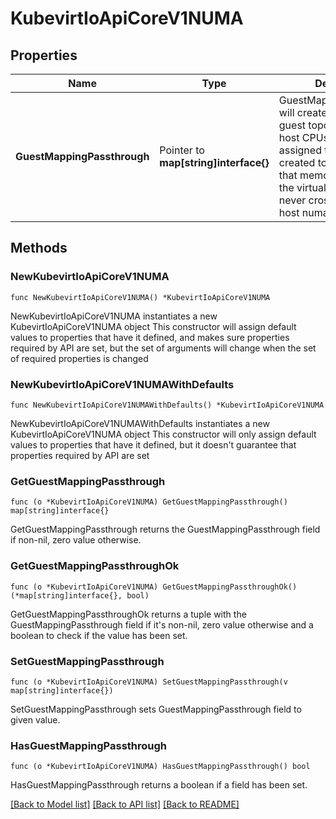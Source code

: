 # KubevirtIoApiCoreV1NUMA

## Properties

Name | Type | Description | Notes
------------ | ------------- | ------------- | -------------
**GuestMappingPassthrough** | Pointer to **map[string]interface{}** | GuestMappingPassthrough will create an efficient guest topology based on host CPUs exclusively assigned to a pod. The created topology ensures that memory and CPUs on the virtual numa nodes never cross boundaries of host numa nodes. | [optional] 

## Methods

### NewKubevirtIoApiCoreV1NUMA

`func NewKubevirtIoApiCoreV1NUMA() *KubevirtIoApiCoreV1NUMA`

NewKubevirtIoApiCoreV1NUMA instantiates a new KubevirtIoApiCoreV1NUMA object
This constructor will assign default values to properties that have it defined,
and makes sure properties required by API are set, but the set of arguments
will change when the set of required properties is changed

### NewKubevirtIoApiCoreV1NUMAWithDefaults

`func NewKubevirtIoApiCoreV1NUMAWithDefaults() *KubevirtIoApiCoreV1NUMA`

NewKubevirtIoApiCoreV1NUMAWithDefaults instantiates a new KubevirtIoApiCoreV1NUMA object
This constructor will only assign default values to properties that have it defined,
but it doesn't guarantee that properties required by API are set

### GetGuestMappingPassthrough

`func (o *KubevirtIoApiCoreV1NUMA) GetGuestMappingPassthrough() map[string]interface{}`

GetGuestMappingPassthrough returns the GuestMappingPassthrough field if non-nil, zero value otherwise.

### GetGuestMappingPassthroughOk

`func (o *KubevirtIoApiCoreV1NUMA) GetGuestMappingPassthroughOk() (*map[string]interface{}, bool)`

GetGuestMappingPassthroughOk returns a tuple with the GuestMappingPassthrough field if it's non-nil, zero value otherwise
and a boolean to check if the value has been set.

### SetGuestMappingPassthrough

`func (o *KubevirtIoApiCoreV1NUMA) SetGuestMappingPassthrough(v map[string]interface{})`

SetGuestMappingPassthrough sets GuestMappingPassthrough field to given value.

### HasGuestMappingPassthrough

`func (o *KubevirtIoApiCoreV1NUMA) HasGuestMappingPassthrough() bool`

HasGuestMappingPassthrough returns a boolean if a field has been set.


[[Back to Model list]](../README.md#documentation-for-models) [[Back to API list]](../README.md#documentation-for-api-endpoints) [[Back to README]](../README.md)


